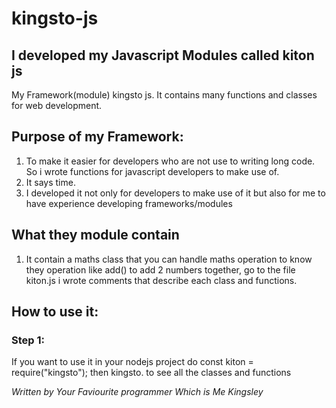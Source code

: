 # kingsto-js

## I developed my Javascript Modules called kiton js
My Framework(module) kingsto js. It contains many functions and classes for web development.

## Purpose of my Framework:
1. To make it easier for developers who are not use to writing long code. So i wrote functions for javascript developers to make use of.
2. It says time.
3. I developed it not only for developers to make use of it but also for me to have experience developing frameworks/modules

## What they module contain
1. It contain a maths class that you can handle maths operation to know they operation like add() to add 2 numbers together, go to the file
kiton.js i wrote comments that describe each class and functions. 

## How to use it:
### Step 1:
If you want to use it in your nodejs project do
const kiton = require("kingsto");
then kingsto. to see all the classes and functions

*Written by Your Faviourite programmer Which is Me Kingsley* 

